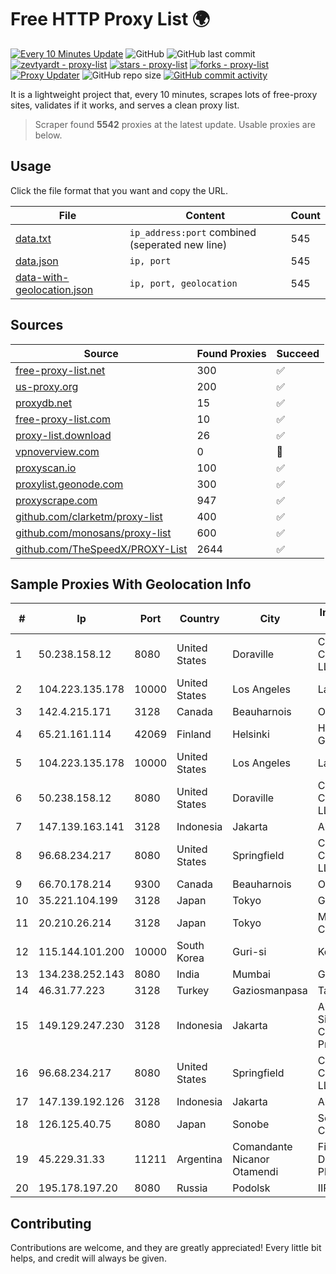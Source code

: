 
# Free HTTP Proxy List 🌍

[![Every 10 Minutes Update](https://github.com/mertguvencli/http-proxy-list/actions/workflows/main.yml/badge.svg?branch=main)](https://github.com/mertguvencli/http-proxy-list/actions/workflows/main.yml)
![GitHub](https://img.shields.io/github/license/mertguvencli/http-proxy-list)
![GitHub last commit](https://img.shields.io/github/last-commit/mertguvencli/http-proxy-list)
[![zevtyardt - proxy-list](https://img.shields.io/static/v1?label=zevtyardt&message=proxy-list&color=blue&logo=github)](https://github.com/zevtyardt/proxy-list "Go to GitHub repo")
[![stars - proxy-list](https://img.shields.io/github/stars/zevtyardt/proxy-list?style=social)](https://github.com/zevtyardt/proxy-list)
[![forks - proxy-list](https://img.shields.io/github/forks/zevtyardt/proxy-list?style=social)](https://github.com/zevtyardt/proxy-list)
[![Proxy Updater](https://github.com/zevtyardt/proxy-list/workflows/Proxy%20Updater/badge.svg)](https://github.com/zevtyardt/proxy-list/actions?query=workflow:"Proxy+Updater")
![GitHub repo size](https://img.shields.io/github/repo-size/zevtyardt/proxy-list)
[![GitHub commit activity](https://img.shields.io/github/commit-activity/m/zevtyardt/proxy-list?logo=commits)](https://github.com/zevtyardt/proxy-list/commits/main)

It is a lightweight project that, every 10 minutes, scrapes lots of free-proxy sites, validates if it works, and serves a clean proxy list.

> Scraper found **5542** proxies at the latest update. Usable proxies are below.

## Usage

Click the file format that you want and copy the URL.

|File|Content|Count|
|----|-------|-----|
|[data.txt](https://raw.githubusercontent.com/mertguvencli/http-proxy-list/main/proxy-list/data.txt)|`ip_address:port` combined (seperated new line)|545|
|[data.json](https://raw.githubusercontent.com/mertguvencli/http-proxy-list/main/proxy-list/data.json)|`ip, port`|545|
|[data-with-geolocation.json](https://raw.githubusercontent.com/mertguvencli/http-proxy-list/main/proxy-list/data-with-geolocation.json)|`ip, port, geolocation`|545|

## Sources

|Source|Found Proxies|Succeed|
|------|-------------|-------|
|[free-proxy-list.net](https://free-proxy-list.net)|300|✅|
|[us-proxy.org](https://www.us-proxy.org)|200|✅|
|[proxydb.net](http://proxydb.net)|15|✅|
|[free-proxy-list.com](https://free-proxy-list.com/?page=&port=&type%5B%5D=http&type%5B%5D=https&up_time=0&search=Search)|10|✅|
|[proxy-list.download](https://www.proxy-list.download/HTTP)|26|✅|
|[vpnoverview.com](https://vpnoverview.com/privacy/anonymous-browsing/free-proxy-servers)|0|🚫|
|[proxyscan.io](https://www.proxyscan.io)|100|✅|
|[proxylist.geonode.com](https://proxylist.geonode.com/api/proxy-list?limit=300&page=1&sort_by=lastChecked&sort_type=desc&protocols=http,https)|300|✅|
|[proxyscrape.com](https://api.proxyscrape.com/v2/?request=displayproxies&protocol=http&timeout=10000&country=all&ssl=all&anonymity=all)|947|✅|
|[github.com/clarketm/proxy-list](https://raw.githubusercontent.com/clarketm/proxy-list/master/proxy-list-raw.txt)|400|✅|
|[github.com/monosans/proxy-list](https://raw.githubusercontent.com/monosans/proxy-list/main/proxies/http.txt)|600|✅|
|[github.com/TheSpeedX/PROXY-List](https://raw.githubusercontent.com/TheSpeedX/PROXY-List/master/http.txt)|2644|✅|


## Sample Proxies With Geolocation Info

|#|Ip|Port|Country|City|Internet Service Provider|
|-|--|----|-------|----|-------------------------|
|1|50.238.158.12|8080|United States|Doraville|Comcast Cable Communications, LLC|
|2|104.223.135.178|10000|United States|Los Angeles|LayerHost|
|3|142.4.215.171|3128|Canada|Beauharnois|OVH SAS|
|4|65.21.161.114|42069|Finland|Helsinki|Hetzner Online GmbH|
|5|104.223.135.178|10000|United States|Los Angeles|LayerHost|
|6|50.238.158.12|8080|United States|Doraville|Comcast Cable Communications, LLC|
|7|147.139.163.141|3128|Indonesia|Jakarta|Alibaba.com LLC|
|8|96.68.234.217|8080|United States|Springfield|Comcast Cable Communications, LLC|
|9|66.70.178.214|9300|Canada|Beauharnois|OVH SAS|
|10|35.221.104.199|3128|Japan|Tokyo|Google LLC|
|11|20.210.26.214|3128|Japan|Tokyo|Microsoft Corporation|
|12|115.144.101.200|10000|South Korea|Guri-si|Korea Telecom|
|13|134.238.252.143|8080|India|Mumbai|Google LLC|
|14|46.31.77.223|3128|Turkey|Gaziosmanpasa|Talha Bogaz|
|15|149.129.247.230|3128|Indonesia|Jakarta|Alibaba.com Singapore E-Commerce Private Limited|
|16|96.68.234.217|8080|United States|Springfield|Comcast Cable Communications, LLC|
|17|147.139.192.126|3128|Indonesia|Jakarta|Alibaba.com LLC|
|18|126.125.40.75|8080|Japan|Sonobe|Softbank BB Corp.|
|19|45.229.31.33|11211|Argentina|Comandante Nicanor Otamendi|Fibras Opticas De MAR Del Plata S.A.|
|20|195.178.197.20|8080|Russia|Podolsk|IIP|



## Contributing

Contributions are welcome, and they are greatly appreciated! Every
little bit helps, and credit will always be given.

